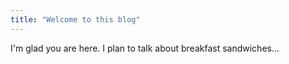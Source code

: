 ```yaml
---
title: "Welcome to this blog"
---
```


I'm glad you are here. I plan to talk about breakfast sandwiches...
